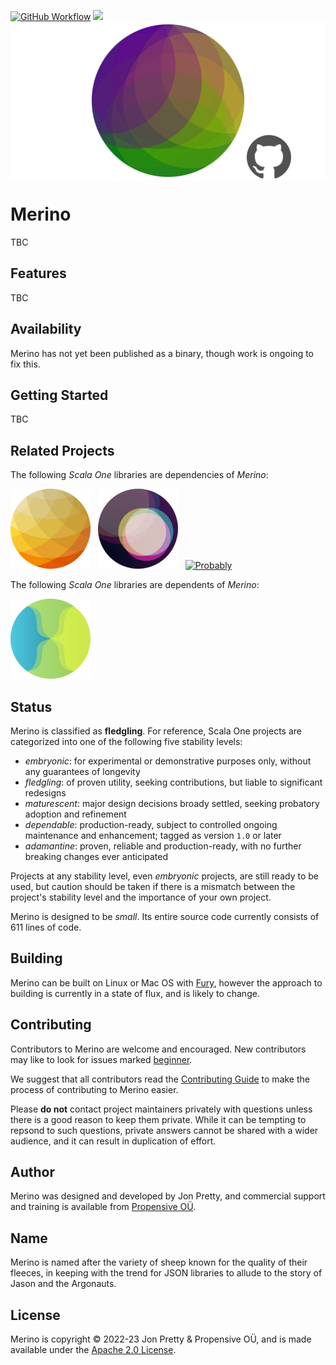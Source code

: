 [<img alt="GitHub Workflow" src="https://img.shields.io/github/workflow/status/propensive/merino/Build/main?style=for-the-badge" height="24">](https://github.com/propensive/merino/actions)
[<img src="https://img.shields.io/discord/633198088311537684?color=8899f7&label=DISCORD&style=for-the-badge" height="24">](https://discord.gg/7b6mpF6Qcf)
<img src="/doc/images/github.png" valign="middle">

# Merino

TBC

## Features

TBC


## Availability

Merino has not yet been published as a binary, though work is ongoing to fix this.

## Getting Started

TBC


## Related Projects

The following _Scala One_ libraries are dependencies of _Merino_:

[![Galilei](https://github.com/propensive/galilei/raw/main/doc/images/128x128.png)](https://github.com/propensive/galilei/) &nbsp; [![Gossamer](https://github.com/propensive/gossamer/raw/main/doc/images/128x128.png)](https://github.com/propensive/gossamer/) &nbsp; [![Probably](https://github.com/propensive/probably/raw/main/doc/images/128x128.png)](https://github.com/propensive/probably/) &nbsp;

The following _Scala One_ libraries are dependents of _Merino_:

[![Euphemism](https://github.com/propensive/euphemism/raw/main/doc/images/128x128.png)](https://github.com/propensive/euphemism/) &nbsp;

## Status

Merino is classified as __fledgling__. For reference, Scala One projects are
categorized into one of the following five stability levels:

- _embryonic_: for experimental or demonstrative purposes only, without any guarantees of longevity
- _fledgling_: of proven utility, seeking contributions, but liable to significant redesigns
- _maturescent_: major design decisions broady settled, seeking probatory adoption and refinement
- _dependable_: production-ready, subject to controlled ongoing maintenance and enhancement; tagged as version `1.0` or later
- _adamantine_: proven, reliable and production-ready, with no further breaking changes ever anticipated

Projects at any stability level, even _embryonic_ projects, are still ready to
be used, but caution should be taken if there is a mismatch between the
project's stability level and the importance of your own project.

Merino is designed to be _small_. Its entire source code currently consists
of 611 lines of code.

## Building

Merino can be built on Linux or Mac OS with [Fury](/propensive/fury), however
the approach to building is currently in a state of flux, and is likely to
change.

## Contributing

Contributors to Merino are welcome and encouraged. New contributors may like to look for issues marked
<a href="https://github.com/propensive/merino/labels/beginner">beginner</a>.

We suggest that all contributors read the [Contributing Guide](/contributing.md) to make the process of
contributing to Merino easier.

Please __do not__ contact project maintainers privately with questions unless
there is a good reason to keep them private. While it can be tempting to
repsond to such questions, private answers cannot be shared with a wider
audience, and it can result in duplication of effort.

## Author

Merino was designed and developed by Jon Pretty, and commercial support and training is available from
[Propensive O&Uuml;](https://propensive.com/).



## Name

Merino is named after the variety of sheep known for the quality of their fleeces, in keeping with the trend for
JSON libraries to allude to the story of Jason and the Argonauts.

## License

Merino is copyright &copy; 2022-23 Jon Pretty & Propensive O&Uuml;, and is made available under the
[Apache 2.0 License](/license.md).
